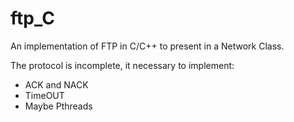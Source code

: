# ftp_C
An implementation of FTP in C/C++ to present in a Network Class.

The protocol is incomplete, it necessary to implement:
- ACK and NACK
- TimeOUT
- Maybe Pthreads

